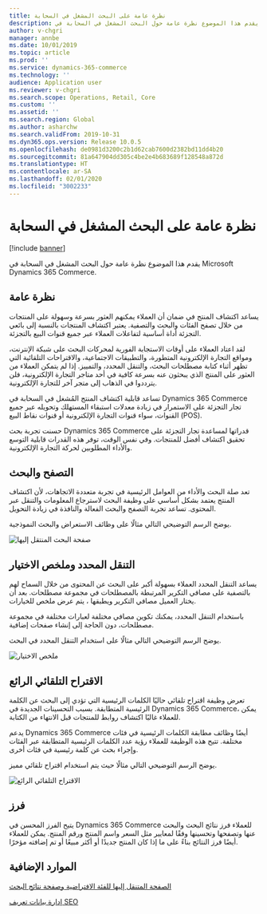 ```yaml
---
title: نظرة عامة على البحث المشغل في السحابة
description: يقدم هذا الموضوع نظرة عامة حول البحث المشغل في السحابة في Microsoft Dynamics 365 Commerce.
author: v-chgri
manager: annbe
ms.date: 10/01/2019
ms.topic: article
ms.prod: ''
ms.service: dynamics-365-commerce
ms.technology: ''
audience: Application user
ms.reviewer: v-chgri
ms.search.scope: Operations, Retail, Core
ms.custom: ''
ms.assetid: ''
ms.search.region: Global
ms.author: asharchw
ms.search.validFrom: 2019-10-31
ms.dyn365.ops.version: Release 10.0.5
ms.openlocfilehash: de0981d3200c2b1d62cab7600d2382bd11dd4b20
ms.sourcegitcommit: 81a647904dd305c4be2e4b683689f128548a872d
ms.translationtype: HT
ms.contentlocale: ar-SA
ms.lasthandoff: 02/01/2020
ms.locfileid: "3002233"
---
```

# <a name="cloud-powered-search-overview"></a>نظرة عامة على البحث المشغل في السحابة


[!include [banner](includes/banner.md)]

يقدم هذا الموضوع نظرة عامة حول البحث المشغل في السحابة في Microsoft Dynamics 365 Commerce.

## <a name="overview"></a>نظرة عامة

يساعد اكتشاف المنتج في ضمان أن العملاء يمكنهم العثور بسرعة وسهولة على المنتجات من خلال تصفح الفئات والبحث والتصفية. يعتبر اكتشاف المنتجات بالنسبة إلى بائعي التجزئة أداة أساسية لتفاعلات العملاء عبر جميع قنوات البيع بالتجزئة.

لقد اعتاد العملاء على أوقات الاستجابة الفورية لمحركات البحث على شبكة الإنترنت، ومواقع التجارة الإلكترونية المتطورة، والتطبيقات الاجتماعية، والاقتراحات التلقائية التي تظهر أثناء كتابة مصطلحات البحث، والتنقل المحدد، والتمييز. إذا لم يتمكن العملاء من العثور على المنتج الذي يبحثون عنه بسرعة كافية في أحد متاجر التجارة الإلكترونية، فلن يترددوا في الذهاب إلى متجر آخر للتجارة الإلكترونية.

تساعد قابلية اكتشاف المنتج المُشغل في السحابة في Dynamics 365 Commerce تجار التجزئة على الاستمرار في زيادة معدلات استبقاء المستهلك وتحويله عبر جميع القنوات، سواء قنوات التجارة الإلكترونية أو قنوات نقاط البيع (POS).

حسنت تجربة بحث Dynamics 365 Commerce قدراتها لمساعدة تجار التجزئة على تحقيق اكتشاف أفضل للمنتجات. وفي نفس الوقت، توفر هذه القدرات قابلية التوسع والأداء المطلوبين لحركة التجارة الإلكترونية.

## <a name="browse-and-search"></a>التصفح والبحث

تعد صلة البحث والأداء من العوامل الرئيسية في تجربة متعددة الاتجاهات، لأن اكتشاف المنتج يعتمد بشكل أساسي على وظيفة البحث لاسترجاع المعلومات والتنقل عبر المحتوى. تساعد تجربة التصفح والبحث الفعالة والنافذة في زيادة التحويل.

يوضح الرسم التوضيحي التالي مثالًا على وظائف الاستعراض والبحث النموذجية.

![صفحة البحث المنتقل إليها](./media/SearchLanding.png)

## <a name="faceted-navigation-and-choice-summary"></a>التنقل المحدد وملخص الاختيار 

يساعد التنقل المحدد العملاء بسهولة أكبر على البحث عن المحتوى من خلال السماح لهم بالتصفية على مصافي التكرير المرتبطة بالمصطلحات في مجموعة مصطلحات. بعد أن يختار العميل مصافي التكرير ويطبقها ، يتم عرض ملخص للخيارات. 

باستخدام التنقل المحدد، يمكنك تكوين مصافي مختلفة لعبارات مختلفة في مجموعة مصطلحات، دون الحاجة إلى إنشاء صفحات إضافية. 

يوضح الرسم التوضيحي التالي مثالًا على استخدام التنقل المحدد في البحث.

![ملخص الاختيار](./media/ChoiceSummary.png)

## <a name="immersive-autosuggest"></a>الاقتراح التلقائي الرائع

تعرض وظيفة اقتراح تلقائي حاليًا الكلمات الرئيسية التي تؤدي إلى البحث عن الكلمة الرئيسية المتطابقة. بسبب التحسينات الجديدة في Dynamics 365 Commerce، يمكن للعملاء غالبًا اكتشاف روابط للمنتجات قبل الانتهاء من الكتابة.

يدعم Dynamics 365 Commerce أيضًا وظائف مطابقة الكلمات الرئيسية في فئات مختلفة. تتيح هذه الوظيفة للعملاء رؤية عدد الكلمات الرئيسية المتطابقة عبر الفئات وإجراء بحث عن كلمة رئيسية في فئات أخرى.

يوضح الرسم التوضيحي التالي مثالًا حيث يتم استخدام اقتراح تلقائي مميز.

![الاقتراح التلقائي الرائع](./media/ImmersiveAutoSuggestUX.png)

## <a name="sort"></a>فرز

يتيح الفرز المحسن في Dynamics 365 Commerce للعملاء فرز نتائج البحث والبحث عنها وتصفحها وتحسينها وفقًا لمعايير مثل السعر واسم المنتج ورقم المنتج. يمكن للعملاء أيضًا فرز النتائج بناءً على ما إذا كان المنتج جديدًا أو أكثر مبيعًا أو تم إضافته مؤخرًا.

## <a name="additional-resources"></a>الموارد الإضافية

[الصفحة المتنقل إليها‬ للفئة الافتراضية وصفحة نتائج البحث](category-search-page-overview.md)

[إدارة بيانات تعريف SEO](manage-seo-metadata.md)

